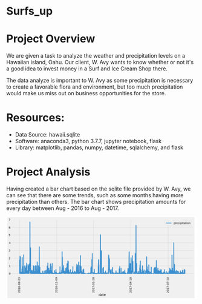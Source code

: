 # Surfs_up

# Project Overview

We are given a task to analyze the weather and precipitation levels on a Hawaiian island, Oahu. Our client, W. Avy wants to know whether or not it's a good idea to invest money in a Surf and Ice Cream Shop there.

The data analyze is important to W. Avy as some precipitation is necessary to create a favorable flora and environment, but too much precipitation would make us miss out on business opportunities for the store.

# Resources:

- Data Source: hawaii.sqlite
- Software: anaconda3, python 3.7.7, jupyter notebook, flask
- Library: matplotlib, pandas, numpy, datetime, sqlalchemy, and flask

# Project Analysis

Having created a bar chart based on the sqlite file provided by W. Avy, we can see that there are some trends, such as some months having more precipitation than others.
The bar chart shows precipitation amounts for every day between Aug - 2016 to Aug - 2017.

![](Images/precipitation.png)
